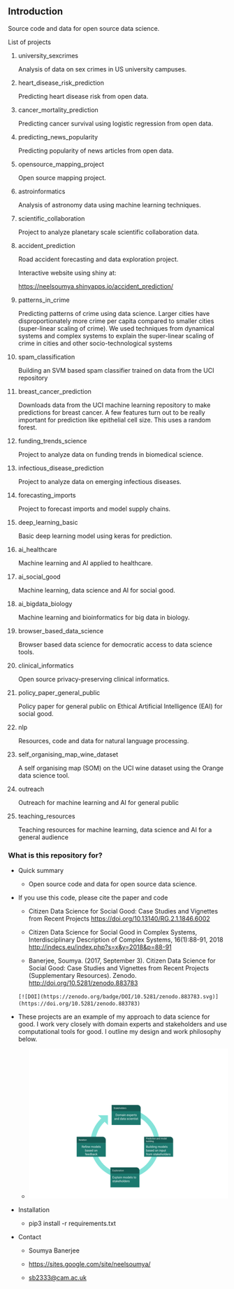 ## Introduction
Source code and data for open source data science.

List of projects


1) university_sexcrimes

    Analysis of data on sex crimes in US university campuses.

2) heart_disease_risk_prediction

    Predicting heart disease risk from open data.

3) cancer_mortality_prediction

    Predicting cancer survival using logistic regression from open data.

4) predicting_news_popularity

    Predicting popularity of news articles from open data.

5) opensource_mapping_project

    Open source mapping project. 

6) astroinformatics
    
    Analysis of astronomy data using machine learning techniques.

7) scientific_collaboration

    Project to analyze planetary scale scientific collaboration data.

8) accident_prediction

    Road accident forecasting and data exploration project.
    
    Interactive website using shiny at:
    
    https://neelsoumya.shinyapps.io/accident_prediction/

9) patterns_in_crime

    Predicting patterns of crime using data science. Larger cities have disproportionately more crime per capita compared to smaller cities (super-linear scaling of crime). We used techniques from dynamical systems and complex systems to explain the super-linear scaling of crime in cities and other socio-technological systems

10) spam_classification

    Building an SVM based spam classifier trained on data from the UCI repository
 
11) breast_cancer_prediction

    Downloads data from the UCI machine learning repository to make predictions
    for breast cancer. A few features turn out to be really important for prediction like epithelial cell size. This uses a random forest.

12) funding_trends_science

    Project to analyze data on funding trends in biomedical science.

13) infectious_disease_prediction

    Project to analyze data on emerging infectious diseases.

14) forecasting_imports

    Project to forecast imports and model supply chains.  

15) deep_learning_basic

    Basic deep learning model using keras for prediction.
   
16) ai_healthcare

    Machine learning and AI applied to healthcare.
    
17) ai_social_good

    Machine learning, data science and AI for social good. 
    
18) ai_bigdata_biology

    Machine learning and bioinformatics for big data in biology. 

19) browser_based_data_science

    Browser based data science for democratic access to data science tools.	
    
20) clinical_informatics

    Open source privacy-preserving clinical informatics.
    
21) policy_paper_general_public

    Policy paper for general public on Ethical Artificial Intelligence (EAI) for social good.
    
22) nlp

    Resources, code and data for natural language processing.
    
23) self_organising_map_wine_dataset

    A self organising map (SOM) on the UCI wine dataset using the Orange data science tool. 
    
24) outreach

    Outreach for machine learning and AI for general public
    
25) teaching_resources

    Teaching resources for machine learning, data science and AI for a general audience



### What is this repository for? ###

* Quick summary
	* Open source code and data for open source data science.
	
* If you use this code, please cite the paper and code
     
     * Citizen Data Science for Social Good: Case Studies and Vignettes from Recent Projects https://doi.org/10.13140/RG.2.1.1846.6002

     * Citizen Data Science for Social Good in Complex Systems, Interdisciplinary Description of Complex Systems, 16(1):88-91, 2018  http://indecs.eu/index.php?s=x&y=2018&p=88-91	
     
     * Banerjee, Soumya. (2017, September 3). Citizen Data Science for Social Good: Case Studies and Vignettes from Recent Projects (Supplementary Resources). Zenodo. http://doi.org/10.5281/zenodo.883783

      [![DOI](https://zenodo.org/badge/DOI/10.5281/zenodo.883783.svg)](https://doi.org/10.5281/zenodo.883783)

* These projects are an example of my approach to data science for good. I work very closely with domain experts and stakeholders and use computational tools for good. I outline my design and work philosophy below.

     * ![data science philosophy](research_philosophy.png)

* Installation

     * pip3 install -r requirements.txt   

* Contact

     * Soumya Banerjee
     
     * https://sites.google.com/site/neelsoumya/
     
     * sb2333@cam.ac.uk
